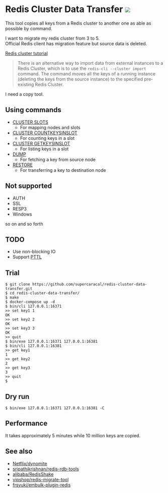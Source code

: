Redis Cluster Data Transfer ![](https://github.com/supercaracal/redis-cluster-data-transfer/workflows/Test/badge.svg?branch=master)
=================================

This tool copies all keys from a Redis cluster to another one as able as possible by command.

I want to migrate my redis cluster from 3 to 5.  
Official Redis client has migration feature but source data is deleted.  

[Redis cluster tutorial](https://redis.io/topics/cluster-tutorial)

> There is an alternative way to import data from external instances to a Redis Cluster, which is to use the `redis-cli --cluster import` command.
> The command moves all the keys of a running instance (deleting the keys from the source instance) to the specified pre-existing Redis Cluster.

I need a copy tool.

## Using commands

* [CLUSTER SLOTS](https://redis.io/commands/cluster-slots)
  * For mapping nodes and slots
* [CLUSTER COUNTKEYSINSLOT](https://redis.io/commands/cluster-countkeysinslot)
  * For counting keys in a slot
* [CLUSTER GETKEYSINSLOT](https://redis.io/commands/cluster-getkeysinslot)
  * For listing keys in a slot
* [DUMP](https://redis.io/commands/dump)
  * For fetching a key from source node
* [RESTORE](https://redis.io/commands/restore)
  * For transferring a key to destination node

## Not supported
* AUTH
* SSL
* RESP3
* Windows

so on and so forth

## TODO
* Use non-blocking IO
* Support [PTTL](https://redis.io/commands/pttl)

## Trial

```
$ git clone https://github.com/supercaracal/redis-cluster-data-transfer.git
$ cd redis-cluster-data-transfer/
$ make
$ docker-compose up -d
$ bin/cli 127.0.0.1:16371
>> set key1 1
OK
>> set key2 2
OK
>> set key3 3
OK
>> quit
$ bin/exe 127.0.0.1:16371 127.0.0.1:16381
$ bin/cli 127.0.0.1:16381
>> get key1
1
>> get key2
2
>> get key3
3
>> quit
$
```

## Dry run

```
$ bin/exe 127.0.0.1:16371 127.0.0.1:16381 -C
```

## Performance
It takes approximately 5 minutes while 10 million keys are copied.

## See also
* [Netflix/dynomite](https://github.com/Netflix/dynomite)
* [sripathikrishnan/redis-rdb-tools](https://github.com/sripathikrishnan/redis-rdb-tools)
* [alibaba/RedisShake](https://github.com/alibaba/RedisShake)
* [vipshop/redis-migrate-tool](https://github.com/vipshop/redis-migrate-tool)
* [frsyuki/embulk-plugin-redis](https://github.com/frsyuki/embulk-plugin-redis)
